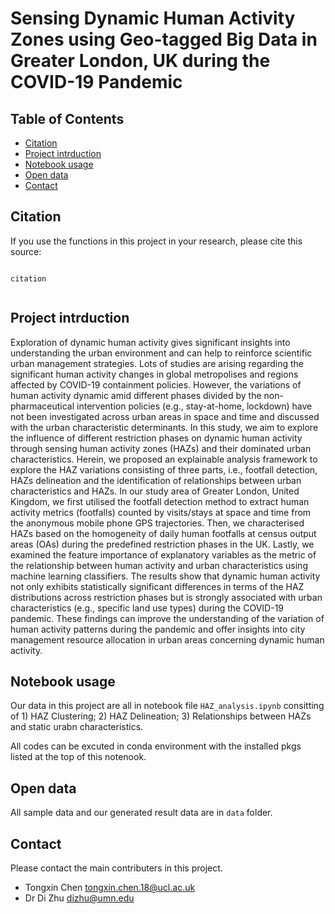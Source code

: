 # Sensing Dynamic Human Activity Zones using Geo-tagged Big Data in Greater London, UK during the COVID-19 Pandemic 

## Table of Contents 
- [Citation](#citation)
- [Project intrduction](#intrduction)
- [Notebook usage](#usage)
- [Open data](#data)
- [Contact](#con)

<!-- Citation -->
## Citation

If you use the functions in this project in your research, please cite this source:

```

citation


```


<!-- Project intrduction -->
## Project intrduction

Exploration of dynamic human activity gives significant insights into understanding the urban environment and can help to reinforce scientific urban management strategies. Lots of studies are arising regarding the significant human activity changes in global metropolises and regions affected by COVID-19 containment policies. However, the variations of human activity dynamic amid different phases divided by the non-pharmaceutical intervention policies (e.g., stay-at-home, lockdown) have not been investigated across urban areas in space and time and discussed with the urban characteristic determinants. In this study, we aim to explore the influence of different restriction phases on dynamic human activity through sensing human activity zones
(HAZs) and their dominated urban characteristics. Herein, we proposed an explainable analysis framework to explore the HAZ variations consisting of three parts, i.e., footfall detection, HAZs delineation and the identification of relationships between urban characteristics and HAZs. In our study area of Greater London, United Kingdom, we first utilised the footfall detection method to extract human activity metrics (footfalls) counted by visits/stays at space and time from the anonymous mobile phone GPS trajectories. Then, we characterised HAZs based on the homogeneity of daily human footfalls at census output areas (OAs) during the predefined restriction phases in the UK. Lastly, we examined the feature importance of explanatory variables as the metric of the relationship between human activity and urban characteristics using machine learning classifiers. The results show that dynamic human activity not only exhibits statistically significant differences in terms of the HAZ distributions across restriction phases but is strongly associated with urban characteristics (e.g., specific land use types) during the COVID-19 pandemic. These findings can improve the understanding of the variation of human activity patterns during the pandemic and offer insights into city management resource allocation in urban areas concerning dynamic human activity.



<!-- Notebook usage -->
## Notebook usage

Our data in this project are all in notebook file ```HAZ_analysis.ipynb``` consitting of  1) HAZ Clustering; 2) HAZ Delineation; 3) Relationships between HAZs and static urabn characteristics. 

All codes can be excuted in conda environment with the installed pkgs listed at the top of this notenook. 

<!-- Open data -->
## Open data

All sample data and our generated result data are in ```data```  folder.

<!-- Contact -->
## Contact

Please contact the main contributers in this project.

- Tongxin Chen tongxin.chen.18@ucl.ac.uk 
- Dr Di Zhu dizhu@umn.edu
